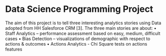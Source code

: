 # Data Science Programming Project
The aim of this project is to tell three interesting analytics stories using Data adopted from HH Salesforce CRM [3]. The three main stories are about:
•	Staff Analytics – performance assessment based on easy, medium, difficult cases
•	Bias Detection – visualizations of demographic with respect to actions & outcomes
•	Actions Analytics - Chi Square tests on actions features 

